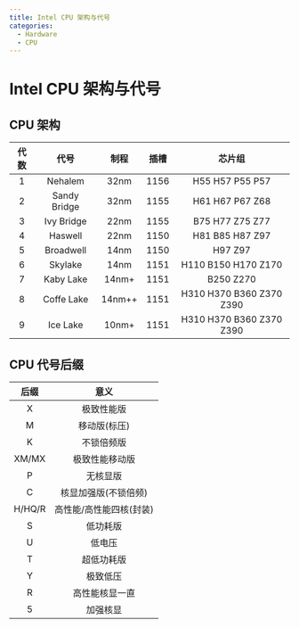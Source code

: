 ```yaml
---
title: Intel CPU 架构与代号
categories:
  - Hardware
  - CPU
---
```

# Intel CPU 架构与代号

## CPU 架构

| 代数  | 代号           | 制程     | 插槽   | 芯片组                      |
|:---:|:------------:|:------:|:----:|:------------------------:|
| 1   | Nehalem      | 32nm   | 1156 | H55 H57 P55 P57          |
| 2   | Sandy Bridge | 32nm   | 1155 | H61 H67 P67 Z68          |
| 3   | Ivy Bridge   | 22nm   | 1155 | B75 H77 Z75 Z77          |
| 4   | Haswell      | 22nm   | 1150 | H81 B85 H87 Z97          |
| 5   | Broadwell    | 14nm   | 1150 | H97 Z97                  |
| 6   | Skylake      | 14nm   | 1151 | H110 B150 H170 Z170      |
| 7   | Kaby Lake    | 14nm+  | 1151 | B250 Z270                |
| 8   | Coffe Lake   | 14nm++ | 1151 | H310 H370 B360 Z370 Z390 |
| 9   | Ice Lake     | 10nm+  | 1151 | H310 H370 B360 Z370 Z390 |

## CPU 代号后缀

| 后缀     | 意义            |
|:------:|:-------------:|
| X      | 极致性能版         |
| M      | 移动版(标压)       |
| K      | 不锁倍频版         |
| XM/MX  | 极致性能移动版       |
| P      | 无核显版          |
| C      | 核显加强版(不锁倍频)   |
| H/HQ/R | 高性能/高性能四核(封装) |
| S      | 低功耗版          |
| U      | 低电压           |
| T      | 超低功耗版         |
| Y      | 极致低压          |
| R      | 高性能核显一直       |
| 5      | 加强核显          |